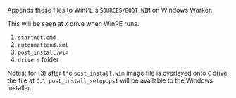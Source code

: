 Appends these files to WinPE's `SOURCES/BOOT.WIM` on Windows Worker.

This will be seen at `X` drive when WinPE runs.

1. `startnet.cmd`
2. `autounattend.xml`
3. `post_install.wim`
4. `drivers` folder

Notes: for (3) after the `post_install.wim` image file is overlayed onto `C` drive, the file at `C:\ post_install_setup.ps1` will be available to the Windows installer.
